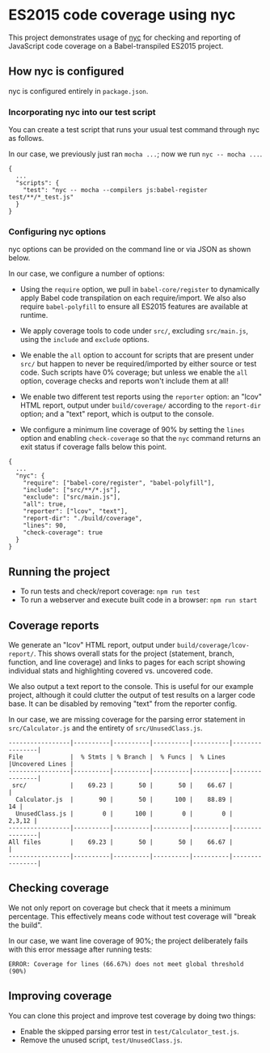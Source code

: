 # ES2015 code coverage using nyc

This project demonstrates usage of [nyc](https://github.com/bcoe/nyc) for
checking and reporting of JavaScript code coverage on a Babel-transpiled
ES2015 project.

## How nyc is configured

nyc is configured entirely in `package.json`.

### Incorporating nyc into our test script

You can create a test script that runs your usual test command through nyc as
follows.

In our case, we previously just ran `mocha ...`; now we run `nyc -- mocha ...`.

```
{
  ...
  "scripts": {
    "test": "nyc -- mocha --compilers js:babel-register test/**/*_test.js"
  }
}
```

### Configuring nyc options

nyc options can be provided on the command line or via JSON as shown below.

In our case, we configure a number of options:

* Using the `require` option, we pull in `babel-core/register` to dynamically
  apply Babel code transpilation on each require/import.
  We also also require `babel-polyfill` to ensure all ES2015 features are
  available at runtime.

* We apply coverage tools to code under `src/`, excluding `src/main.js`,
  using the `include` and `exclude` options.

* We enable the `all` option to account for scripts that are present under
  `src/` but happen to never be required/imported by either source or test
  code. Such scripts have 0% coverage; but unless we enable the `all` option,
  coverage checks and reports won't include them at all!

* We enable two different test reports using the `reporter` option:
  an "lcov" HTML report, output under `build/coverage/` according to the
  `report-dir` option; and a "text" report, which is output to the console.

* We configure a minimum line coverage of 90% by setting the `lines` option and
  enabling `check-coverage` so that the `nyc` command returns an exit status if
  coverage falls below this point.

```
{
  ...
  "nyc": {
    "require": ["babel-core/register", "babel-polyfill"],
    "include": ["src/**/*.js"],
    "exclude": ["src/main.js"],
    "all": true,
    "reporter": ["lcov", "text"],
    "report-dir": "./build/coverage",
    "lines": 90,
    "check-coverage": true
  }
}
```

## Running the project

* To run tests and check/report coverage: `npm run test`
* To run a webserver and execute built code in a browser: `npm run start`

## Coverage reports

We generate an "lcov" HTML report, output under `build/coverage/lcov-report/`.
This shows overall stats for the project (statement, branch, function, and
line coverage) and links to pages for each script showing individual stats
and highlighting covered vs. uncovered code.

We also output a text report to the console. This is useful for our example
project, although it could clutter the output of test results on a larger
code base. It can be disabled by removing "text" from the reporter config.

In our case, we are missing coverage for the parsing error statement in
`src/Calculator.js` and the entirety of `src/UnusedClass.js`.

```
-----------------|----------|----------|----------|----------|----------------|
File             |  % Stmts | % Branch |  % Funcs |  % Lines |Uncovered Lines |
-----------------|----------|----------|----------|----------|----------------|
 src/            |    69.23 |       50 |       50 |    66.67 |                |
  Calculator.js  |       90 |       50 |      100 |    88.89 |             14 |
  UnusedClass.js |        0 |      100 |        0 |        0 |         2,3,12 |
-----------------|----------|----------|----------|----------|----------------|
All files        |    69.23 |       50 |       50 |    66.67 |                |
-----------------|----------|----------|----------|----------|----------------|
```

## Checking coverage

We not only report on coverage but check that it meets a minimum percentage.
This effectively means code without test coverage will "break the build".

In our case, we want line coverage of 90%; the project deliberately fails
with this error message after running tests:

```
ERROR: Coverage for lines (66.67%) does not meet global threshold (90%)
```

## Improving coverage

You can clone this project and improve test coverage by doing two things:

* Enable the skipped parsing error test in `test/Calculator_test.js`.
* Remove the unused script, `test/UnusedClass.js`.
